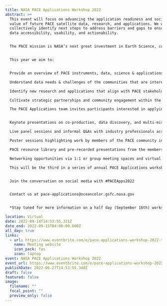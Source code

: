 ```yaml
---
title: NASA PACE Applications Workshop 2022
abstract: >+
  This event will focus on advancing the application readiness and societal
  value of future PACE satellite data, research, and applications. We will
  collectively identify next steps to address barriers and gaps to ensure PACE
  data accessibility, usability, and actionability.


  The PACE mission is NASA’s next great investment in Earth Science, continuing NASA’s legacy of over forty years of satellite ocean color measurements. PACE, expected to launch in January 2024, will advance our Earth-observing and monitoring capabilities through hyperspectral imaging and multi-angle polarimetric observations of ocean, atmosphere, and terrestrial ecosystems. PACE will give us an unprecedented view of our home planet and will support user-driven environmental applications through research and applied science to address societal challenges and inform decision-making!


  This year we aim to:


  Provide an overview of PACE instruments, data, science & applications.

  Understand data needs & challenges of the communities that are interested in working with PACE data, and co-develop action steps for addressing these challenges.

  Identify new research and applications that align with PACE stakeholders and decision-making communities.

  Cultivate strategic partnerships and community engagement within the PACE Community of Practice, other Earth missions, resource managers, and decision-makers.

  The PACE Applications team invites participants interested in applying PACE data for research, resource management, decision-making, public health, and others across water resources, air quality and health, climate, disasters, ecological forecasting and other NASA Applied Sciences thematic areas. The event will encourage collaboration from individuals and organizations from diverse backgrounds including US and international universities, research organizations, government agencies, as well as the commercial, non-profit, and private sectors.


  Keynote presentations on co-production, data discovery, and multi-mission synergies.

  Live panel sessions and informal Q&As with industry professionals across social sciences, Earth observation data management, and applied research and operations.

  Poster sessions highlighting work by members of the PACE community including PACE Early Adopters and PACE Science & Application Teams.

  PACE resource library and pre-recorded presentations from the members of PACE Project Science.

  Networking opportunities via 1:1 or group meeting spaces and virtual lounges.

  This will be the third in a series of annual PACE Applications workshops. The event is open to all participants. Registration is required, but free to attend.


  Join the conversation on social media with #PACEApps2022


  Contact us at pace-applications@oceancolor.gsfc.nasa.gov


  *Stay tuned for more information on a half day (September 16th) workshop on the Geostationary Littoral Imaging and Monitoring Radiometer (GLIMR) following the PACE Applications Workshop.

location: Virtual
date: 2022-09-14T14:53:55.331Z
date_end: 2022-09-15T04:00:00.000Z
all_day: true
links:
  - url: https://www.eventbrite.com/e/pace-applications-workshop-2022-tickets-321347487987
    name: Meeting website
    icon_pack: fas
    icon: laptop
event: NASA PACE Applications Workshop 2022
event_url: https://www.eventbrite.com/e/pace-applications-workshop-2022-tickets-321347487987
publishDate: 2022-06-27T14:53:55.340Z
draft: false
featured: false
image:
  filename: ""
  focal_point: ""
  preview_only: false
---
```

